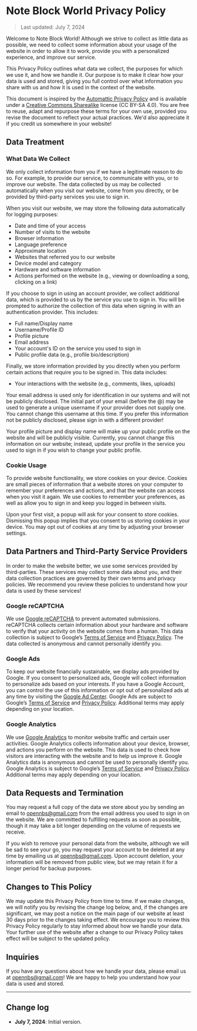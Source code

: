 # Note Block World Privacy Policy

> Last updated: July 7, 2024

Welcome to Note Block World! Although we strive to collect as little data as possible, we need to collect some information about your usage of the website in order to allow it to work, provide you with a personalized experience, and improve our service.

This Privacy Policy outlines what data we collect, the purposes for which we use it, and how we handle it. Our purpose is to make it clear how your data is used and stored, giving you full control over what information you share with us and how it is used in the context of the website.

This document is inspired by the [Automattic Privacy Policy](https://automattic.com/privacy/) and is available under a [Creative Commons Sharealike](https://creativecommons.org/licenses/by-sa/4.0/) license (CC BY-SA 4.0). You are free to reuse, adapt and repurpose these terms for your own use, provided you revise the document to reflect your actual practices. We'd also appreciate it if you credit us somewhere in your website!

## Data Treatment

### What Data We Collect

We only collect information from you if we have a legitimate reason to do so. For example, to provide our service, to communicate with you, or to improve our website. The data collected by us may be collected automatically when you visit our website, come from you directly, or be provided by third-party services you use to sign in.

When you visit our website, we may store the following data automatically for logging purposes:

- Date and time of your access
- Number of visits to the website
- Browser information
- Language preference
- Approximate location
- Websites that referred you to our website
- Device model and category
- Hardware and software information
- Actions performed on the website (e.g., viewing or downloading a song, clicking on a link)

If you choose to sign in using an account provider, we collect additional data, which is provided to us by the service you use to sign in. You will be prompted to authorize the collection of this data when signing in with an authentication provider. This includes:

- Full name/Display name
- Username/Profile ID
- Profile picture
- Email address
- Your account's ID on the service you used to sign in
- Public profile data (e.g., profile bio/description)

Finally, we store information provided by you directly when you perform certain actions that require you to be signed in. This data includes:

- Your interactions with the website (e.g., comments, likes, uploads)

Your email address is used only for identification in our systems and will not be publicly disclosed. The initial part of your email (before the @) may be used to generate a unique username if your provider does not supply one. You cannot change this username at this time. If you prefer this information not be publicly disclosed, please sign in with a different provider!

Your profile picture and display name will make up your public profile on the website and will be publicly visible. Currently, you cannot change this information on our website; instead, update your profile in the service you used to sign in if you wish to change your public profile.

### Cookie Usage

To provide website functionality, we store cookies on your device. Cookies are small pieces of information that a website stores on your computer to remember your preferences and actions, and that the website can access when you visit it again. We use cookies to remember your preferences, as well as allow you to sign in and keep you logged in between visits.

Upon your first visit, a popup will ask for your consent to store cookies. Dismissing this popup implies that you consent to us storing cookies in your device. You may opt out of cookies at any time by adjusting your browser settings.

## Data Partners and Third-Party Service Providers

In order to make the website better, we use some services provided by third-parties. These services may collect some data about you, and their data collection practices are governed by their own terms and privacy policies. We recommend you review these policies to understand how your data is used by these services!

### Google reCAPTCHA

We use [Google reCAPTCHA](https://www.google.com/recaptcha/about/) to prevent automated submissions. reCAPTCHA collects certain information about your hardware and software to verify that your activity on the website comes from a human. This data collection is subject to Google’s [Terms of Service](https://policies.google.com/terms) and [Privacy Policy](https://policies.google.com/privacy). The data collected is anonymous and cannot personally identify you.

### Google Ads

To keep our website financially sustainable, we display ads provided by Google. If you consent to personalized ads, Google will collect information to personalize ads based on your interests. If you have a Google Account, you can control the use of this information or opt out of personalized ads at any time by visiting the [Google Ad Center](https://myadcenter.google.com/home). Google Ads are subject to Google’s [Terms of Service](https://policies.google.com/terms) and [Privacy Policy](https://policies.google.com/privacy). Additional terms may apply depending on your location.

### Google Analytics

We use [Google Analytics](https://analytics.google.com/analytics/web/) to monitor
website traffic and certain user activities. Google Analytics collects information about your device, browser, and actions you perform on the website. This data is used to check how visitors are interacting with the website and to help us improve it. Google Analytics data is anonymous and cannot be used to personally identify you. Google Analytics is subject to Google’s [Terms of Service](https://policies.google.com/terms) and [Privacy Policy](https://policies.google.com/privacy). Additional terms may apply depending on your location.

## Data Requests and Termination

You may request a full copy of the data we store about you by sending an email to [opennbs@gmail.com](mailto:opennbs@gmail.com) from the email address you used to sign in on the website. We are committed to fulfilling requests as soon as possible, though it may take a bit longer depending on the volume of requests we receive.

If you wish to remove your personal data from the website, although we will be sad to see your go, you may request your account to be deleted at any time by emailing us at [opennbs@gmail.com](mailto:opennbs@gmail.com). Upon account deletion, your information will be removed from public view, but we may retain it for a longer period for backup purposes.

## Changes to This Policy

We may update this Privacy Policy from time to time. If we make changes, we will notify you by revising the change log below, and, if the changes are significant, we may post a notice on the main page of our website at least 30 days prior to the changes taking effect. We encourage you to review this Privacy Policy regularly to stay informed about how we handle your data. Your further use of the website after a change to our Privacy Policy takes effect will be subject to the updated policy.

## Inquiries

If you have any questions about how we handle your data, please email us at [opennbs@gmail.com](mailto:opennbs@gmail.com)! We are happy to help you understand how your data is used and stored.

---

## Change log

- **July 7, 2024**: Initial version.
